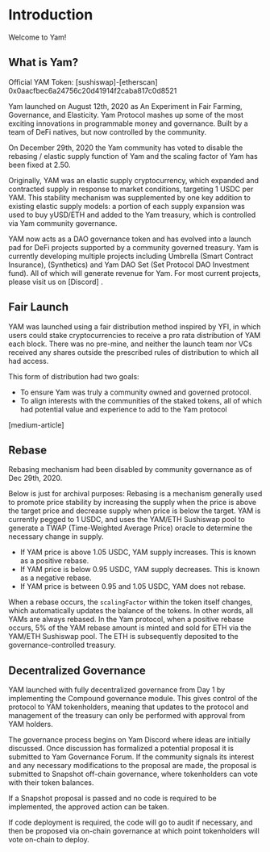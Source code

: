 # Introduction
Welcome to Yam!

## What is Yam?

Official YAM Token: [sushiswap]-[etherscan] 0x0aacfbec6a24756c20d41914f2caba817c0d8521

Yam launched on August 12th, 2020 as An Experiment in Fair Farming, Governance, and Elasticity. Yam Protocol mashes up some of the most exciting innovations in programmable money and governance. Built by a team of DeFi natives, but now controlled by the community.

On December 29th, 2020 the Yam community has voted to disable the rebasing / elastic supply function of Yam and the scaling factor of Yam has been fixed at 2.50. 

Originally, YAM was an elastic supply cryptocurrency, which expanded and contracted supply in response to market conditions, targeting 1 USDC per YAM. This stability mechanism was supplemented by one key addition to existing elastic supply models: a portion of each supply expansion was used to buy yUSD/ETH and added to the Yam treasury, which is controlled via Yam community governance.

YAM now acts as a DAO governance token and has evolved into a launch pad for DeFi projects supported by a community governed treasury. Yam is currently developing multiple projects including Umbrella (Smart Contract Insurance),  (Synthetics) and Yam DAO Set (Set Protocol DAO Investment fund). All of which will generate revenue for Yam. For most current projects, please visit us on [Discord]
.

## Fair Launch

YAM was launched using a fair distribution method inspired by YFI, in which users could stake cryptocurrencies to receive a pro rata distribution of YAM each block. There was no pre-mine, and neither the launch team nor VCs received any shares outside the prescribed rules of distribution to which all had access.

This form of distribution had two goals:

- To ensure Yam was truly a community owned and governed protocol.
- To align interests with the communities of the staked tokens, all of which had potential value and experience to add to the Yam protocol

​[medium-article]
​
## Rebase

Rebasing mechanism had been disabled by community governance as of Dec 29th, 2020. 

Below is just for archival purposes: 
Rebasing is a mechanism generally used to promote price stability by increasing the supply when the price is above the target price and decrease supply when price is below the target. YAM is currently pegged to 1 USDC, and uses the YAM/ETH Sushiswap pool to generate a TWAP (Time-Weighted Average Price) oracle to determine the necessary change in supply.

- If YAM price is above 1.05 USDC, YAM supply increases. This is known as a positive rebase.
- If YAM price is below 0.95 USDC, YAM supply decreases. This is known as a negative rebase.
- If YAM price is between 0.95 and 1.05 USDC, YAM does not rebase.

When a rebase occurs, the `scalingFactor` within the token itself changes, which automatically updates the balance of the tokens. In other words, all YAMs are always rebased.
In the Yam protocol, when a positive rebase occurs, 5% of the YAM rebase amount is minted and sold for ETH via the YAM/ETH Sushiswap pool. The ETH is subsequently deposited to the governance-controlled treasury.

## Decentralized Governance

YAM launched with fully decentralized governance from Day 1 by implementing the Compound governance module. This gives control of the protocol to YAM tokenholders, meaning that updates to the protocol and management of the treasury can only be performed with approval from YAM holders.

The governance process begins on Yam Discord where ideas are initially discussed. Once discussion has formalized a potential proposal it is submitted to Yam Governance Forum. If the community signals its interest and any necessary modifications to the proposal are made, the proposal is submitted to Snapshot off-chain governance, where tokenholders can vote with their token balances.

If a Snapshot proposal is passed and no code is required to be implemented, the approved action can be taken.

If code deployment is required, the code will go to audit if necessary, and then be proposed via on-chain governance at which point tokenholders will vote on-chain to deploy.
